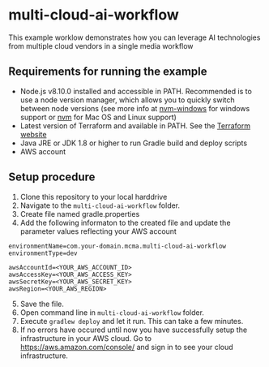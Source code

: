 # multi-cloud-ai-workflow

This example worklow demonstrates how you can leverage AI technologies from multiple cloud vendors in a single media workflow


## Requirements for running the example
* Node.js v8.10.0 installed and accessible in PATH. Recommended is to use a node version manager, which allows you to quickly switch between node versions (see more info at [nvm-windows](https://github.com/coreybutler/nvm-windows) for windows support or [nvm](https://github.com/creationix/nvm) for Mac OS and Linux support)
* Latest version of Terraform and available in PATH. See the [Terraform website](https://www.terraform.io/)
* Java JRE or JDK 1.8 or higher to run Gradle build and deploy scripts
* AWS account

## Setup procedure
1. Clone this repository to your local harddrive
2. Navigate to the `multi-cloud-ai-workflow` folder.
3. Create file named gradle.properties
4. Add the following informaton to the created file and update the parameter values reflecting your AWS account 
```
environmentName=com.your-domain.mcma.multi-cloud-ai-workflow
environmentType=dev

awsAccountId=<YOUR_AWS_ACCOUNT_ID>
awsAccessKey=<YOUR_AWS_ACCESS_KEY>
awsSecretKey=<YOUR_AWS_SECRET_KEY>
awsRegion=<YOUR_AWS_REGION>
```

5. Save the file.
6. Open command line in `multi-cloud-ai-workflow` folder.
7. Execute `gradlew deploy` and let it run. This can take a few minutes.
8. If no errors have occured until now you have successfully setup the infrastructure in your AWS cloud. Go to https://aws.amazon.com/console/ and sign in to see your cloud infrastructure.
